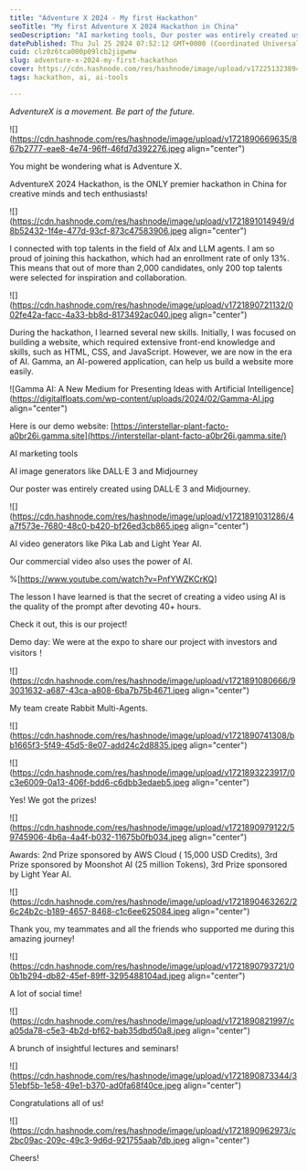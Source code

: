```yaml
---
title: "Adventure X 2024 - My first Hackathon"
seoTitle: "My first Adventure X 2024 Hackathon in China"
seoDescription: "AI marketing tools, Our poster was entirely created using DALL·E 3 and Midjourney. Our commercial video also uses the power of AI."
datePublished: Thu Jul 25 2024 07:52:12 GMT+0000 (Coordinated Universal Time)
cuid: clz0z6tca000p09lcb2jigwmw
slug: adventure-x-2024-my-first-hackathon
cover: https://cdn.hashnode.com/res/hashnode/image/upload/v1722513238948/504d8282-ddea-480d-b33f-fa58d6dcabf8.jpeg
tags: hackathon, ai, ai-tools

---
```


A*dventureX is a movement. Be part of the future.*

![](https://cdn.hashnode.com/res/hashnode/image/upload/v1721890669635/867b2777-eae8-4e74-96ff-46fd7d392276.jpeg align="center")

You might be wondering what is Adventure X.

AdventureX 2024 Hackathon, is the ONLY premier hackathon in China for creative minds and tech enthusiasts!

![](https://cdn.hashnode.com/res/hashnode/image/upload/v1721891014949/d8b52432-1f4e-477d-93cf-873c47583906.jpeg align="center")

I connected with top talents in the field of AIx and LLM agents. I am so proud of joining this hackathon, which had an enrollment rate of only 13%. This means that out of more than 2,000 candidates, only 200 top talents were selected for inspiration and collaboration.

![](https://cdn.hashnode.com/res/hashnode/image/upload/v1721890721132/002fe42a-facc-4a33-bb8d-8173492ac040.jpeg align="center")

During the hackathon, I learned several new skills. Initially, I was focused on building a website, which required extensive front-end knowledge and skills, such as HTML, CSS, and JavaScript. However, we are now in the era of AI. Gamma, an AI-powered application, can help us build a website more easily.

![Gamma AI: A New Medium for Presenting Ideas with Artificial Intelligence](https://digitalfloats.com/wp-content/uploads/2024/02/Gamma-AI.jpg align="center")

Here is our demo website: [https://interstellar-plant-facto-a0br26i.gamma.site](https://interstellar-plant-facto-a0br26i.gamma.site/)

AI marketing tools

AI image generators like DALL·E 3 and Midjourney

Our poster was entirely created using DALL·E 3 and Midjourney.

![](https://cdn.hashnode.com/res/hashnode/image/upload/v1721891031286/4a7f573e-7680-48c0-b420-bf26ed3cb865.jpeg align="center")

AI video generators like Pika Lab and Light Year AI.

Our commercial video also uses the power of AI.

%[https://www.youtube.com/watch?v=PnfYWZKCrKQ] 

The lesson I have learned is that the secret of creating a video using AI is the quality of the prompt after devoting 40+ hours.

Check it out, this is our project!

Demo day: We were at the expo to share our project with investors and visitors！

![](https://cdn.hashnode.com/res/hashnode/image/upload/v1721891080666/93031632-a687-43ca-a808-6ba7b75b4671.jpeg align="center")

My team create Rabbit Multi-Agents.

![](https://cdn.hashnode.com/res/hashnode/image/upload/v1721890741308/bb1665f3-5f49-45d5-8e07-add24c2d8835.jpeg align="center")

![](https://cdn.hashnode.com/res/hashnode/image/upload/v1721893223917/0c3e6009-0a13-406f-bdd6-c6dbb3edaeb5.jpeg align="center")

Yes! We got the prizes!

![](https://cdn.hashnode.com/res/hashnode/image/upload/v1721890979122/59745906-4b6a-4a4f-b032-11675b0fb034.jpeg align="center")

Awards: 2nd Prize sponsored by AWS Cloud ( 15,000 USD Credits), 3rd Prize sponsored by Moonshot AI (25 million Tokens), 3rd Prize sponsored by Light Year AI.

![](https://cdn.hashnode.com/res/hashnode/image/upload/v1721890463262/26c24b2c-b189-4657-8468-c1c6ee625084.jpeg align="center")

Thank you, my teammates and all the friends who supported me during this amazing journey!

![](https://cdn.hashnode.com/res/hashnode/image/upload/v1721890793721/00b1b294-db82-45ef-89ff-3295488104ad.jpeg align="center")

A lot of social time!

![](https://cdn.hashnode.com/res/hashnode/image/upload/v1721890821997/ca05da78-c5e3-4b2d-bf62-bab35dbd50a8.jpeg align="center")

A brunch of insightful lectures and seminars!

![](https://cdn.hashnode.com/res/hashnode/image/upload/v1721890873344/351ebf5b-1e58-49e1-b370-ad0fa68f40ce.jpeg align="center")

Congratulations all of us!

![](https://cdn.hashnode.com/res/hashnode/image/upload/v1721890962973/c2bc09ac-209c-49c3-9d6d-921755aab7db.jpeg align="center")

Cheers!